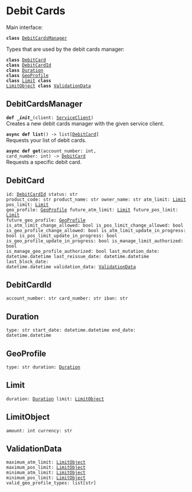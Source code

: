 
# Debit Cards

Main interface:

<code>**class** [DebitCardsManager](#debitcardsmanager)</code>

Types that are used by the debit cards manager:

<code>**class** [DebitCard](#debitcard)
**class** [DebitCardId](#debitcardid)
**class** [Duration](#duration)
**class** [GeoProfile](#geoprofile)
**class** [Limit](#limit)
**class** [LimitObject](#limitobject)
**class** [ValidationData](#validationdata)</code>

## DebitCardsManager
<code>**def _\_init__**(client: [ServiceClient](#serviceclient))</code><br>
<span class="docs">Creates a new debit cards manager with the given service client.</span>

<code>**async def list**() -> list[[DebitCard](#debitcard)]</code><br>
<span class="docs">Requests your list of debit cards.</span>

<code>**async def get**(account_number: int, card_number: int) -> [DebitCard](#debitcard)</code><br>
<span class="docs">Requests a specific debit card.</span>

## DebitCard
<code>id: [DebitCardId](#debitcardid)
status: str
product_code: str
product_name: str
owner_name: str
atm_limit: [Limit](#limit)
pos_limit: [Limit](#limit)
geo_profile: [GeoProfile](#geoprofile)
future_atm_limit: [Limit](#limit)
future_pos_limit: [Limit](#limit)
future_geo_profile: [GeoProfile](#geoprofile)
is_atm_limit_change_allowed: bool
is_pos_limit_change_allowed: bool
is_geo_profile_change_allowed: bool
is_atm_limit_update_in_progress: bool
is_pos_limit_update_in_progress: bool
is_geo_profile_update_in_progress: bool
is_manage_limit_authorized: bool
is_manage_geo_profile_authorized: bool
last_mutation_date: datetime.datetime
last_reissue_date: datetime.datetime
last_block_date: datetime.datetime
validation_data: [ValidationData](#validationdata)</code>

## DebitCardId
<code>account_number: str
card_number: str
iban: str</code>

## Duration
<code>type: str
start_date: datetime.datetime
end_date: datetime.datetime</code>

## GeoProfile
<code>type: str
duration: [Duration](#duration)</code>

## Limit
<code>duration: [Duration](#duration)
limit: [LimitObject](#limitobject)</code>

## LimitObject
<code>amount: int
currency: str</code>

## ValidationData
<code>maximum_atm_limit: [LimitObject](#limitobject)
maximum_pos_limit: [LimitObject](#limitobject)
minimum_atm_limit: [LimitObject](#limitobject)
minimum_pos_limit: [LimitObject](#limitobject)
valid_geo_profile_types: list[str]</code>
